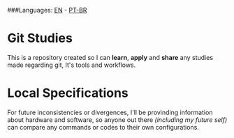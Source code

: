 ###Languages: [EN](README.md) - [PT-BR](README.md)

# Git Studies

This is a repository created so I can **learn**, **apply** and **share** any studies made regarding git, It's tools and workflows.

# Local Specifications

For future inconsistencies or divergences, I'll be provinding information about hardware and software, so anyone out there *(including my future self)* can compare any commands or codes to their own configurations.

